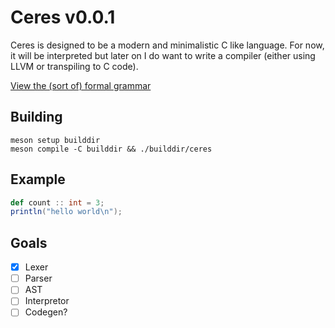 # Ceres v0.0.1
Ceres is designed to be a modern and minimalistic C like language. For now, it will be interpreted but later on
I do want to write a compiler (either using LLVM or transpiling to C code).

[View the (sort of) formal grammar](../main/docs/grammar.bnf)

## Building
```
meson setup builddir
meson compile -C builddir && ./builddir/ceres
```

## Example
```scala
def count :: int = 3;
println("hello world\n");
```

## Goals
- [x] Lexer
- [ ] Parser
- [ ] AST
- [ ] Interpretor
- [ ] Codegen?
